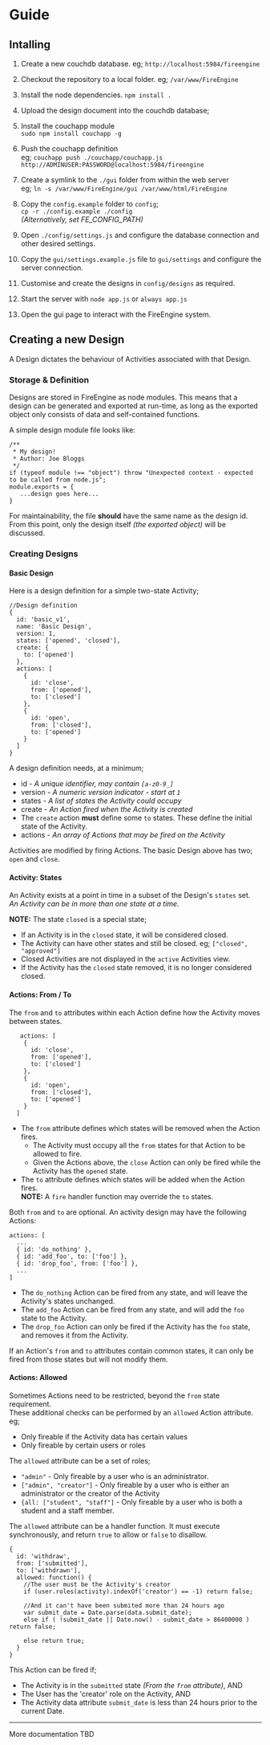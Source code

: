 # Guide

## Intalling

1. Create a new couchdb database. eg; `http://localhost:5984/fireengine`

1. Checkout the repository to a local folder. eg; `/var/www/FireEngine`

1. Install the node dependencies. `npm install .`

1. Upload the design document into the couchdb database;

  1. Install the couchapp module  
     `sudo npm install couchapp -g`
  1. Push the couchapp definition  
     eg; `couchapp push ./couchapp/couchapp.js http://ADMINUSER:PASSWORD@localhost:5984/fireengine`

1. Create a symlink to the `./gui` folder from within the web server  
   eg; `ln -s /var/www/FireEngine/gui /var/www/html/FireEngine`

1. Copy the `config.example` folder to `config`;  
   `cp -r ./config.example ./config`  
   *(Alternatively, set FE\_CONFIG\_PATH)*

1. Open `./config/settings.js` and configure the database connection and other desired settings.

1. Copy the `gui/settings.example.js` file to `gui/settings` and configure the server connection.

1. Customise and create the designs in `config/designs` as required.
 
1. Start the server with `node app.js` or `always app.js`

1. Open the gui page to interact with the FireEngine system.

## Creating a new Design

A Design dictates the behaviour of Activities associated with that Design.

### Storage & Definition
Designs are stored in FireEngine as node modules.
This means that a design can be generated and exported at run-time, as long as the exported object only consists of data and self-contained functions.

A simple design module file looks like:
    
    /**
     * My design!
     * Author: Joe Bloggs
     */
    if (typeof module !== "object") throw "Unexpected context - expected to be called from node.js";
    module.exports = {
       ...design goes here...
    }

For maintainability, the file **should** have the same name as the design id.
From this point, only the design itself *(the exported object)* will be discussed.

### Creating Designs

#### Basic Design ####

Here is a design definition for a simple two-state Activity;

	//Design definition
    {
      id: 'basic_v1',
	  name: 'Basic Design',
      version: 1,
      states: ['opened', 'closed'],
      create: {
        to: ['opened']
      },
      actions: [
        { 
          id: 'close',
          from: ['opened'], 
          to: ['closed'] 
        },
        { 
          id: 'open',
          from: ['closed'], 
          to: ['opened'] 
        }
      ]
    }

A design definition needs, at a minimum;

* id - *A unique identifier, may contain `[a-z0-9_]`*
* version - *A numeric version indicator - start at `1`*
* states - *A list of states the Activity could occupy*
* create - *An Action fired when the Activity is created*
 * The `create` action **must** define some `to` states. These define the initial state of the Activity.
* actions - *An array of Actions that may be fired on the Activity*

Activities are modified by firing Actions. The basic Design above has two; `open` and `close`.

#### Activity: States ####

An Activity exists at a point in time in a subset of the Design's `states` set.  
*An Activity can be in more than one state at a time.*

**NOTE:** The state `closed` is a special state;

 * If an Activity is in the `closed` state, it will be considered closed.
 * The Activity can have other states and still be closed. eg; `["closed", "approved"]`
 * Closed Activities are not displayed in the `active` Activities view.
 * If the Activity has the `closed` state removed, it is no longer considered closed.
 
#### Actions: From / To ####

The `from` and `to` attributes within each Action define how the Activity moves between states.

       actions: [
        { 
          id: 'close',
          from: ['opened'], 
          to: ['closed'] 
        },
        { 
          id: 'open',
          from: ['closed'], 
          to: ['opened'] 
        }
      ]


 * The `from` attribute defines which states will be removed when the Action fires.
   * The Activity must occupy all the `from` states for that Action to be allowed to fire.
   * Given the Actions above, the `close` Action can only be fired while the Activity has the `opened` state.
 * The `to` attribute defines which states will be added when the Action fires.  
     **NOTE:** A `fire` handler function may override the `to` states.

Both `from` and `to` are optional. An activity design may have the following Actions:

    actions: [
      ...
      { id: 'do_nothing' },
      { id: 'add_foo', to: ['foo'] },
      { id: 'drop_foo', from: ['foo'] },
      ...
    ]

 * The `do_nothing` Action can be fired from any state, and will leave the Activity's states unchanged.
 * The `add_foo` Action can be fired from any state, and will add the `foo` state to the Activity.
 * The `drop_foo` Action can only be fired if the Activity has the `foo` state, and removes it from the Activity.

If an Action's `from` and `to` attributes contain common states, it can only be fired from those states but will not modify them.

#### Actions: Allowed ####

Sometimes Actions need to be restricted, beyond the `from` state requirement.  
These additional checks can be performed by an `allowed` Action attribute.  
eg;

 * Only fireable if the Activity data has certain values
 * Only fireable by certain users or roles

The `allowed` attribute can be a set of roles;

 * `"admin"` - Only fireable by a user who is an administrator.
 * `["admin", "creator"]` - Only fireable by a user who is either an administrator or the creator of the Activity
 * `{all: ["student", "staff"]` - Only fireable by a user who is both a student and a staff member.

The `allowed` attribute can be a handler function. It must execute synchronously, and return `true` to allow or `false` to disallow.

    { 
      id: 'withdraw', 
      from: ['submitted'],
      to: ['withdrawn'],
      allowed: function() {
		//The user must be the Activity's creator
        if (user.roles(activity).indexOf('creator') == -1) return false;

        //And it can't have been submited more than 24 hours ago
		var submit_date = Date.parse(data.submit_date);
        else if ( !submit_date || Date.now() - submit_date > 86400000 ) return false;

        else return true;
      }
    }

This Action can be fired if;

 * The Activity is in the `submitted` state *(From the `from` attribute)*, AND
 * The User has the 'creator' role on the Activity, AND
 * The Activity data attribute `submit_date` is less than 24 hours prior to the current Date.

----

More documentation TBD